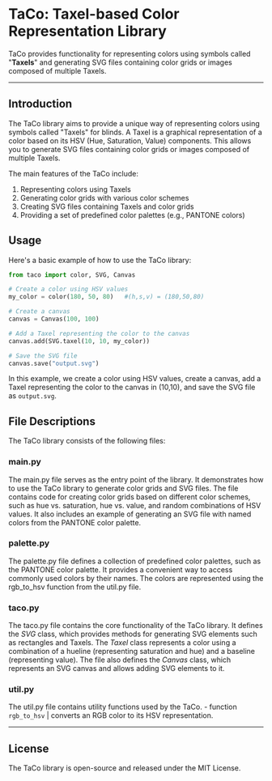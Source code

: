# TaCo: Taxel-based Color Representation Library
TaCo provides functionality for representing colors using symbols called "**Taxels**" and generating SVG files containing color grids or images composed of multiple Taxels.

---

## Introduction
The TaCo library aims to provide a unique way of representing colors using symbols called "Taxels" for blinds. A Taxel is a graphical representation of a color based on its HSV (Hue, Saturation, Value) components. This allows you to generate SVG files containing color grids or images composed of multiple Taxels.

The main features of the TaCo include:
1. Representing colors using Taxels
2. Generating color grids with various color schemes
3. Creating SVG files containing Taxels and color grids
4. Providing a set of predefined color palettes (e.g., PANTONE colors)

## Usage
Here's a basic example of how to use the TaCo library:

```Python
from taco import color, SVG, Canvas

# Create a color using HSV values
my_color = color(180, 50, 80)   #(h,s,v) = (180,50,80)

# Create a canvas
canvas = Canvas(100, 100)

# Add a Taxel representing the color to the canvas
canvas.add(SVG.taxel(10, 10, my_color))

# Save the SVG file
canvas.save("output.svg")
```
In this example, we create a color using HSV values, create a canvas, add a Taxel representing the color to the canvas in (10,10), and save the SVG file as `output.svg`.

## File Descriptions
The TaCo library consists of the following files:
### main.py
The main.py file serves as the entry point of the library. It demonstrates how to use the TaCo library to generate color grids and SVG files. The file contains code for creating color grids based on different color schemes, such as hue vs. saturation, hue vs. value, and random combinations of HSV values. It also includes an example of generating an SVG file with named colors from the PANTONE color palette.
### palette.py
The palette.py file defines a collection of predefined color palettes, such as the PANTONE color palette. It provides a convenient way to access commonly used colors by their names. The colors are represented using the rgb_to_hsv function from the util.py file.
### taco.py
The taco.py file contains the core functionality of the TaCo library. It defines the *SVG* class, which provides methods for generating SVG elements such as rectangles and Taxels. The *Taxel* class represents a color using a combination of a hueline (representing saturation and hue) and a baseline (representing value). The file also defines the *Canvas* class, which represents an SVG canvas and allows adding SVG elements to it.
### util.py
The util.py file contains utility functions used by the TaCo.
    - function `rgb_to_hsv` | converts an RGB color to its HSV representation.

---

## License
The TaCo library is open-source and released under the MIT License.